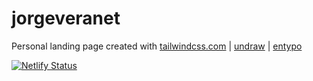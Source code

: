 # jorgeveranet

Personal landing page created with [tailwindcss.com](https://tailwindcss.com/) | [undraw](https://undraw.co/) | [entypo](https://github.com/adamwathan/entypo-optimized)

[![Netlify Status](https://api.netlify.com/api/v1/badges/b8329c53-efcb-44ca-a6f4-8aa688034f6c/deploy-status)](https://app.netlify.com/sites/jorgevera/deploys)
